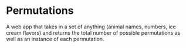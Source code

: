 # Permutations

A web app that takes in a set of anything (animal names, numbers, ice cream flavors) and returns the total number of possible permutations as well as an instance of each permutation.

